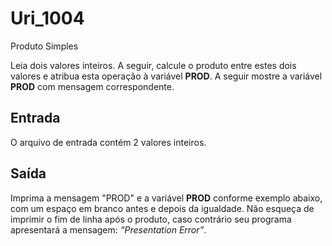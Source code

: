# Uri_1004
Produto Simples

Leia dois valores inteiros. A seguir, calcule o produto entre estes dois valores e atribua esta operação à variável **PROD**. A seguir mostre a variável **PROD** com mensagem correspondente.  

## Entrada

O arquivo de entrada contém 2 valores inteiros.

## Saída

Imprima a mensagem "PROD" e a variável **PROD** conforme exemplo abaixo, com um espaço em branco antes e depois da igualdade. Não esqueça de imprimir o fim de linha após o produto, caso contrário seu programa apresentará a mensagem: *“Presentation Error”*.
